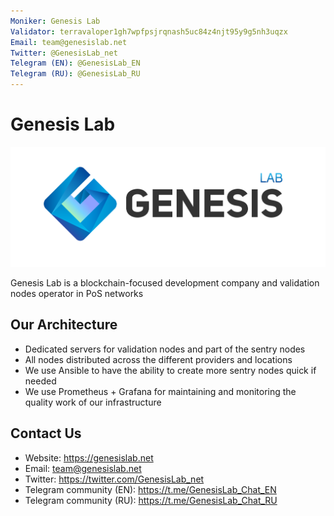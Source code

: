 ```yaml
---
Moniker: Genesis Lab
Validator: terravaloper1gh7wpfpsjrqnash5uc84z4njt95y9g5nh3uqzx
Email: team@genesislab.net
Twitter: @GenesisLab_net
Telegram (EN): @GenesisLab_EN
Telegram (RU): @GenesisLab_RU
---
```


# Genesis Lab

![Genesis Lab Logo](./genesis_lab_logo.png)

Genesis Lab is a blockchain-focused development company and validation nodes operator in PoS networks

## Our Architecture

- Dedicated servers for validation nodes and part of the sentry nodes
- All nodes distributed across the different providers and locations
- We use Ansible to have the ability to create more sentry nodes quick if needed
- We use Prometheus + Grafana for maintaining and monitoring the quality work of our infrastructure

## Contact Us

- Website: https://genesislab.net
- Email: team@genesislab.net
- Twitter: https://twitter.com/GenesisLab_net
- Telegram community (EN): https://t.me/GenesisLab_Chat_EN
- Telegram community (RU): https://t.me/GenesisLab_Chat_RU
